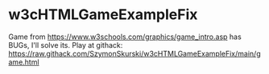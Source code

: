 # w3cHTMLGameExampleFix
Game from https://www.w3schools.com/graphics/game_intro.asp has BUGs, I'll solve its.
  Play at githack: https://raw.githack.com/SzymonSkurski/w3cHTMLGameExampleFix/main/game.html
